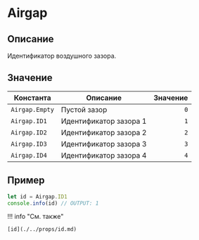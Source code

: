 # Airgap

## Описание
Идентификатор воздушного зазора.

## Значение

| Константа     | Описание                  | Значение |
|---------------|---------------------------|----------:|
| `Airgap.Empty`| Пустой зазор              | `0`      |
| `Airgap.ID1`  | Идентификатор зазора 1    | `1`      |
| `Airgap.ID2`  | Идентификатор зазора 2    | `2`      |
| `Airgap.ID3`  | Идентификатор зазора 3    | `3`      |
| `Airgap.ID4`  | Идентификатор зазора 4    | `4`      |


## Пример
``` javascript linenums="1"
let id = Airgap.ID1
console.info(id) // OUTPUT: 1
```

!!! info "См. также"

    [id](./../props/id.md)
